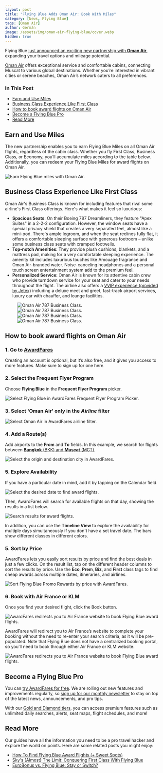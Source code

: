 ```yaml
---
layout: post
title: "Flying Blue Adds Oman Air: Book With Miles"
category: [News, Flying Blue]
tags: [Oman Air]
author: Germán
image: /assets/img/oman-air-flying-blue/cover.webp
hidden: true
---
```


Flying Blue [just announced an exciting new partnership with **Oman Air**](https://www.flyingblue.com/en/earn/partners/airline-oman-air), expanding your travel options and mileage potential.

[Oman Air](https://www.omanair.com/) offers exceptional service and comfortable cabins, connecting Muscat to various global destinations. Whether you’re interested in vibrant cities or serene beaches, Oman Air’s network caters to all preferences.

### In This Post

- [Earn and Use Miles](#earn-and-use-miles)
- [Business Class Experience Like First Class](#business-class-experience-like-first-class)
- [How to book award flights on Oman Air](#how-to-book-award-flights-on-oman-air)
- [Become a Flying Blue Pro](#become-a-flying-blue-pro)
- [Read More](#read-more)

## Earn and Use Miles

The new partnership enables you to earn Flying Blue Miles on all Oman Air flights, regardless of the cabin class. Whether you fly First Class, Business Class, or Economy, you’ll accumulate miles according to the table below. Additionally, you can redeem your Flying Blue Miles for award flights on Oman Air.

<img src="/assets/img/oman-air-flying-blue/earn.webp" alt="Earn Flying Blue miles with Oman Air." />

## Business Class Experience Like First Class

Oman Air's Business Class is known for including features that rival some airline's First Class offerings. Here's what makes it feel so luxurious:

- **Spacious Seats**: On their Boeing 787 Dreamliners, they feature  "Apex Suites" in a 2-2-2 configuration. However, the window seats have a special privacy shield that creates a very separated feel, almost like a mini-pod. There's ample legroom, and when the seat reclines fully flat, it offers a comfortable sleeping surface with generous footroom – unlike some business class seats with cramped footwells.
- **Top-notch Amenities**: They provide plush cushions, blankets, and a mattress pad, making for a very comfortable sleeping experience.  The amenity kit includes luxurious touches like Amouage fragrance and Oman Air-branded water. Noise-canceling headphones and a personal touch screen entertainment system add to the premium feel.
- **Personalized Service**: Oman Air is known for its attentive cabin crew who provide turndown service for your seat and cater to your needs throughout the flight. The airline also offers a [VVIP experience (provided by Jetex)](https://www.omanair.com/en/tashreef-service-by-jetex) including a deluxe meet and greet, fast-track airport services, luxury car with chauffer, and lounge facilities.

<figure>
<img src="/assets/img/oman-air-flying-blue/biz1.webp" alt="Oman Air 787 Business Class." />
<img src="/assets/img/oman-air-flying-blue/biz2.webp" alt="Oman Air 787 Business Class." />
<img src="/assets/img/oman-air-flying-blue/biz3.webp" alt="Oman Air 787 Business Class." />
<img src="/assets/img/oman-air-flying-blue/biz4.webp" alt="Oman Air 787 Business Class." />
</figure>

## How to book award flights on Oman Air

### 1. Go to [AwardFares](https://awardfares.com/signup?utm_source=oman-air-flying-blue&utm_medium=blog&utm_content=AwardFares)

Creating an account is optional, but it’s also free, and it gives you access to more features. Make sure to sign up for one here.

### 2. Select the Frequent Flyer Program

Choose **Flying Blue** in the **Frequent Flyer Program** picker.

<img src="../assets/img/oman-air-flying-blue/ffp.webp" alt="Select Flying Blue in AwardFares Frequent Flyer Program Picker." />

### 3. Select 'Oman Air' only in the *Airline* filter

<img src="../assets/img/oman-air-flying-blue/airline.webp" alt="Select Oman Air in AwardFares airline filter." />

### 4. Add a Route(s)

Add airports to the **From** and **To** fields. In this example, we search for flights between [**Bangkok** (BKK) and **Muscat** (MCT)](https://awardfares.com/search?BKK.MCT.;a:WY;z:flyingblue).

<img src="../assets/img/oman-air-flying-blue/route.webp" alt="Select the origin and destination city in AwardFares."/>

### 5. Explore Availability

If you have a particular date in mind, add it by tapping on the Calendar field.

<img src="../assets/img/oman-air-flying-blue/calendar.webp" alt="Select the desired date to find award flights." />

Then, AwardFares will search for available flights on that day, showing the results in a list below.

<img src="../assets/img/oman-air-flying-blue/results-list.webp" alt="Search results for award flights." />

In addition, you can use the **Timeline View** to explore the availability for multiple days simultaneously if you don't have a set travel date. The bars show different classes in different colors.

### 5. Sort by Price

AwardFares lets you easily sort results by price and find the best deals in just a few clicks. On the result list, tap on the different header columns to sort the results by price. Use the **Eco**, **Prem**, **Biz**, and **First** class tags to find cheap awards across multiple dates, itineraries, and airlines.

<img src="../assets/img/oman-air-flying-blue/sort-by-price.webp" alt="Sort Flying Blue Promo Rewards by price with AwardFares." />

### 6. Book with Air France or KLM

Once you find your desired flight, click the Book button.

<img src="../assets/img/oman-air-flying-blue/book.webp" alt="AwardFares redirects you to Air France website to book Flying Blue award flights." />

AwardFares will redirect you to Air France’s website to complete your booking without the need to re-enter your search criteria, as it will be pre-populated. Note that Flying Blue does not have a centralized booking portal, so you'll need to book through either Air France or KLM website.

<img src="../assets/img/oman-air-flying-blue/book.webp" alt="AwardFares redirects you to Air France website to book Flying Blue award flights." />

## Become a Flying Blue Pro

You can [try AwardFares for free](https://awardfares.com/). We are rolling out new features and improvements regularly, so [sign up for our monthly newsletter](https://awardfares.com/newsletter) to stay on top of the latest news, announcements, and pro tips.

With our [Gold and Diamond tiers](https://awardfares.com/pricing), you can access premium features such as unlimited daily searches, alerts, seat maps, flight schedules, and more!

## Read More

Our guides have all the information you need to be a pro travel hacker and explore the world on points. Here are some related posts you might enjoy:

- [How To Find Flying Blue Award Flights (+ Sweet Spots)](https://blog.awardfares.com/flying-blue-guide/)
- [Sky's (Almost) The Limit: Conquering First Class With Flying Blue](https://blog.awardfares.com/flying-blue-skyteam-first-class/)
- [EuroBonus vs. Flying Blue: Stay or Switch?](https://blog.awardfares.com/eurobonus-vs-flying-blue/)